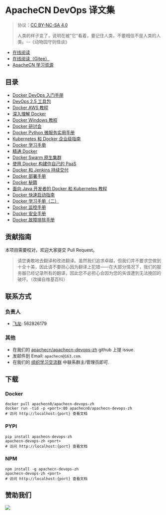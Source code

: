 # ApacheCN DevOps 译文集

> 协议：[CC BY-NC-SA 4.0](http://creativecommons.org/licenses/by-nc-sa/4.0/)
> 
> 人类的样子变了，说明在被“它”看着，要记住人类，不要相信不是人类的人类。--《动物园守则怪谈》

* [在线阅读](https://devops.apachecn.org)
* [在线阅读（Gitee）](https://apachecn.gitee.io/doc-template/)
* [ApacheCN 学习资源](http://docs.apachecn.org/)

## 目录

+   [Docker DevOps 入门手册](docs/begin-devops-docker/SUMMARY.md)
+   [DevOps 2.5 工具包](docs/devops-25-tk/SUMMARY.md)
+   [Docker AWS 教程](docs/docker-aws/SUMMARY.md)
+   [深入理解 Docker](docs/docker-deep-dive/SUMMARY.md)
+   [Docker Windows 教程](docs/docker-win/SUMMARY.md)
+   [Docker 研讨会](docs/docker-workshop/SUMMARY.md)
+   [Docker Python 微服务实用手册](docs/handson-docker-microsvc-py/SUMMARY.md)
+   [Kubernetes 和 Docker 企业级指南](docs/k8s-docker/SUMMARY.md)
+   [Docker 学习手册](docs/learn-docker/SUMMARY.md)
+   [精通 Docker](docs/master-docker/SUMMARY.md)
+   [Docker Swarm 原生集群](docs/native-docker-clus-swarm/SUMMARY.md)
+   [使用 Docker 构建你自己的 PaaS](docs/build-your-own-paas-docker/SUMMARY.md)
+   [Docker 和 Jenkins 持续交付](docs/cd-docker-jenkins/SUMMARY.md)
+   [Docker 部署手册](docs/deploy-docker/SUMMARY.md)
+   [Docker 秘籍](docs/docker-cb/SUMMARY.md)
+   [面向 Java 开发者的 Docker 和 Kubernetes 教程](docs/docker-k8s-java-dev/SUMMARY.md)
+   [Docker 快速启动指南](docs/docker-quick-start-guide/SUMMARY.md)
+   [Docker 学习手册（二）](docs/learn-docker-pt2/SUMMARY.md)
+   [Docker 监控手册](docs/monitor-docker/SUMMARY.md)
+   [Docker 安全手册](docs/sec-docker/SUMMARY.md)
+   [Docker 故障排除手册](docs/troubleshoot-docker/SUMMARY.md)

## 贡献指南

本项目需要校对，欢迎大家提交 Pull Request。

> 请您勇敢地去翻译和改进翻译。虽然我们追求卓越，但我们并不要求您做到十全十美，因此请不要担心因为翻译上犯错——在大部分情况下，我们的服务器已经记录所有的翻译，因此您不必担心会因为您的失误遭到无法挽回的破坏。（改编自维基百科）

## 联系方式

### 负责人

* [飞龙](https://github.com/wizardforcel): 562826179

### 其他

*   在我们的 [apachecn/apachecn-devops-zh](https://github.com/apachecn/apachecn-devops-zh) github 上提 issue.
*   发邮件到 Email: `apachecn@163.com`.
*   在我们的 [组织学习交流群](http://www.apachecn.org/organization/348.html) 中联系群主/管理员即可.

## 下载

### Docker

```
docker pull apachecn0/apachecn-devops-zh
docker run -tid -p <port>:80 apachecn0/apachecn-devops-zh
# 访问 http://localhost:{port} 查看文档
```

### PYPI

```
pip install apachecn-devops-zh
apachecn-devops-zh <port>
# 访问 http://localhost:{port} 查看文档
```

### NPM

```
npm install -g apachecn-devops-zh
apachecn-devops-zh <port>
# 访问 http://localhost:{port} 查看文档
```

## 赞助我们

![](http://data.apachecn.org/img/about/donate.jpg)
